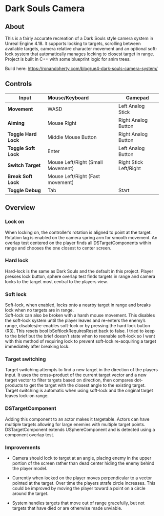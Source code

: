 # Dark Souls Camera

## About

This is a fairly accurate recreation of a Dark Souls style camera system in Unreal Engine 4.18. It supports locking to targets, scrolling between available targets, camera relative character movement and an optional soft-lock system that automatically manages locking to closest target in range. Project is built in C++ with some blueprint logic for anim trees.

Build here:  https://ronandoherty.com/blog/ue4-dark-souls-camera-system/

## Controls

| Input                | Mouse/Keyboard                    | Gamepad                |
| -------------------- | :-------------------------------- | ---------------------- |
| **Movement**         | WASD                              | Left Analog Stick      |
| **Aiming**           | Mouse Right                       | Right Analog Button    |
| **Toggle Hard Lock** | Middle Mouse Button               | Right Analog Button    |
| **Toggle Soft Lock** | Enter                             | Left Analog Button     |
| **Switch Target**    | Mouse Left/Right (Small Movement) | Right Stick Left/Right |
| **Break Soft Lock**  | Mouse Left/Right (Fast movement)  |                        |
| **Toggle Debug**     | Tab                               | Start                  |

## Overview

### Lock on

When locking on, the controller’s rotation is aligned to point at the target. Rotation lag is enabled on the camera spring arm for smooth movement.
An overlap test centered on the player finds all DSTargetComponents within range and chooses the one closest to center screen.

### Hard lock

Hard-lock is the same as Dark Souls and the default in this project. Player presses lock button, sphere overlap test finds targets in range and camera locks to the target most central to the players view.

### Soft lock

Soft-lock, when enabled, locks onto a nearby target in range and breaks lock when no targets are in range.  
Soft-lock can also be broken with a harsh mouse movement. This disables the soft-lock system until the player leaves and re-enters the enemy’s range, disables/re-enables soft-lock or by pressing the hard lock button (R3). This resets bool bSoftlockRequiresReset back to false.
I tried to keep to the brief but the brief doesn’t state when to reenable soft-lock so I went with this method of requiring lock to prevent soft-lock re-acquiring a target immediately after breaking lock.

### Target switching

Target switching attempts to find a new target in the direction of the players input. It uses the cross–product of the current target vector and a new target vector to filter targets based on direction, then compares dot-products to get the target with the closest angle to the existing target.
Target switching is automatic when using soft-lock and the original target leaves lock-on range.

### DSTargetComponent

Adding this component to an actor makes it targetable. Actors can have multiple targets allowing for large enemies with multiple target points. DSTargetComponent extends USphereComponent and is detected using a component overlap test.

### Improvements

- Camera should lock to target at an angle, placing enemy in the upper portion of the screen rather than dead center hiding the enemy behind the player model.

- Currently when locked on the player moves perpendicular to a vector pointed at the target. Over time the players strafe circle increases. This could be improved by moving the player toward a point on a circle around the target.

- System handles targets that move out of range gracefully, but not targets that have died or are otherwise made unviable.
